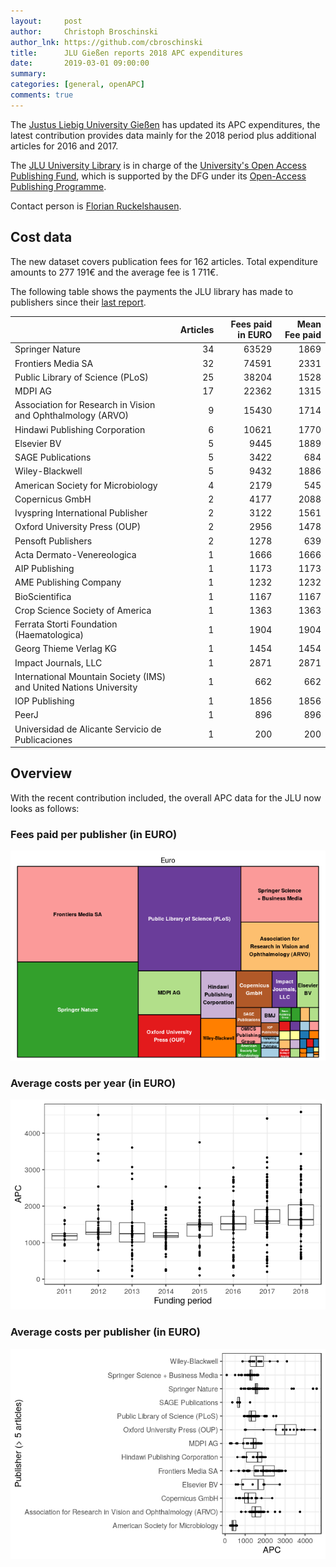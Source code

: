 ```yaml
---
layout:     post
author:     Christoph Broschinski
author_lnk: https://github.com/cbroschinski
title:      JLU Gießen reports 2018 APC expenditures
date:       2019-03-01 09:00:00
summary:    
categories: [general, openAPC]
comments: true
---
```





The [Justus Liebig University Gießen](https://www.uni-giessen.de/cms/welcome?set_language=en) has updated its APC expenditures, the latest contribution provides data mainly for the 2018 period plus additional articles for 2016 and 2017.

The [JLU University Library](https://www.uni-giessen.de/ub/en?set_language=en) is in charge of the [University's Open Access Publishing Fund](https://www.uni-giessen.de/ub/en/digitales-publizieren-en/openaccess-en/oafonds-en?set_language=en), which is supported by the DFG under its [Open-Access Publishing Programme](http://www.dfg.de/en/research_funding/programmes/infrastructure/lis/funding_opportunities/open_access/).

Contact person is [Florian Ruckelshausen](mailto:openaccess@bibsys.uni-giessen.de).

## Cost data



The new dataset covers publication fees for 162 articles. Total expenditure amounts to 277 191€ and the average fee is 1 711€.

The following table shows the payments the JLU library has made to publishers since their [last report](https://openapc.github.io/general/openapc/2017/06/13/giessen/).


|                                                                   | Articles| Fees paid in EURO| Mean Fee paid|
|:------------------------------------------------------------------|--------:|-----------------:|-------------:|
|Springer Nature                                                    |       34|             63529|          1869|
|Frontiers Media SA                                                 |       32|             74591|          2331|
|Public Library of Science (PLoS)                                   |       25|             38204|          1528|
|MDPI AG                                                            |       17|             22362|          1315|
|Association for Research in Vision and Ophthalmology (ARVO)        |        9|             15430|          1714|
|Hindawi Publishing Corporation                                     |        6|             10621|          1770|
|Elsevier BV                                                        |        5|              9445|          1889|
|SAGE Publications                                                  |        5|              3422|           684|
|Wiley-Blackwell                                                    |        5|              9432|          1886|
|American Society for Microbiology                                  |        4|              2179|           545|
|Copernicus GmbH                                                    |        2|              4177|          2088|
|Ivyspring International Publisher                                  |        2|              3122|          1561|
|Oxford University Press (OUP)                                      |        2|              2956|          1478|
|Pensoft Publishers                                                 |        2|              1278|           639|
|Acta Dermato-Venereologica                                         |        1|              1666|          1666|
|AIP Publishing                                                     |        1|              1173|          1173|
|AME Publishing Company                                             |        1|              1232|          1232|
|BioScientifica                                                     |        1|              1167|          1167|
|Crop Science Society of America                                    |        1|              1363|          1363|
|Ferrata Storti Foundation (Haematologica)                          |        1|              1904|          1904|
|Georg Thieme Verlag KG                                             |        1|              1454|          1454|
|Impact Journals, LLC                                               |        1|              2871|          2871|
|International Mountain Society (IMS) and United Nations University |        1|               662|           662|
|IOP Publishing                                                     |        1|              1856|          1856|
|PeerJ                                                              |        1|               896|           896|
|Universidad de Alicante Servicio de Publicaciones                  |        1|               200|           200|

## Overview

With the recent contribution included, the overall APC data for the JLU now looks as follows:

### Fees paid per publisher (in EURO)

![plot of chunk tree_giessen_2019_03_01_full](/figure/tree_giessen_2019_03_01_full-1.png)

###  Average costs per year (in EURO)

![plot of chunk box_giessen_2019_03_01_year_full](/figure/box_giessen_2019_03_01_year_full-1.png)

###  Average costs per publisher (in EURO)

![plot of chunk box_giessen_2019_03_01_publisher_full](/figure/box_giessen_2019_03_01_publisher_full-1.png)
